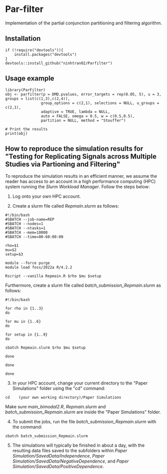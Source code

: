 # Par-filter
 Implementation of the partial conjunction partitioning and filtering algorithm.

 ## Installation
```
if (!require("devtools")){
    install.packages("devtools")
}
devtools::install_github("ninhtran02/Parfilter")
```

 ## Usage example
 ```
library(ParFilter)
obj <- parfilter(p = DMD.pvalues, error_targets = rep(0.05, 5), u = 3, groups = list(c(1,3),c(2,4)), 
                 group_options = c(2,1), selections = NULL, u_groups = c(2,1),
                 adaptive = TRUE, lambda = NULL,
                 auto = FALSE, omega = 0.5, w = c(0.5,0.5),
                 partition = NULL, method = "Stouffer")

# Print the results
print(obj)
```

## How to reproduce the simulation results for "Testing for Replicating Signals across Multiple Studies via Partioning and Filtering"
To reproduce the simulation results in an efficient manner, we assume the reader has access to an  account in a high performance computing (HPC) system running the *Slurm Workload Manager*. Follow the steps below:

1. Log onto your own HPC account.

2. Create a slurm file called *Repmain.slurm* as follows:
```
#!/bin/bash
#SBATCH --job-name=REP
#SBATCH --nodes=1
#SBATCH --ntasks=1
#SBATCH --mem=10000
#SBATCH --time=00-60:00:00

rho=$1
mu=$2
setup=$3

module --force purge
module load foss/2022a R/4.2.2

Rscript --vanilla Repmain.R $rho $mu $setup

```

Furthermore, create a slurm file called *batch_submission_Repmain.slurm* as follows:
```
#!/bin/bash

for rho in {1..3}
do

for mu in {1..6}
do

for setup in {1..9}
do

sbatch Repmain.slurm $rho $mu $setup

done

done

done

``` 

3. In your HPC account, change your current directory to the "Paper Simulations" folder using the "cd" command:
```
cd    (your own working directory)/Paper Simulations
```
Make sure *main_bimodal2.R*, *Repmain.slurm* and *batch\_submission\_Repmain.slurm* are inside the "Paper Simulations" folder.

4. To submit the jobs, run the file *batch\_submission\_Repmain.slurm* with the command:
```
sbatch batch_submission_Repmain.slurm
```

5. The simulations will typically be finished in about a day, with the resulting data files saved to the subfolders within *Paper Simulation/SavedData/Independence*, *Paper Simulation/SavedData/NegativeDependence*, and *Paper Simulation/SavedData/PositiveDependence*.
